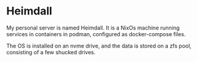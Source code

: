 # Heimdall
My personal server is named Heimdall. It is a NixOs machine running services in containers in podman, configured as docker-compose files.

The OS is installed on an nvme drive, and the data is stored on a zfs pool, consisting of a few shucked drives.

